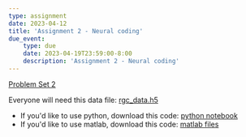```yaml
---
type: assignment
date: 2023-04-12
title: 'Assignment 2 - Neural coding'
due_event: 
    type: due
    date: 2023-04-19T23:59:00-8:00
    description: 'Assignment 2 - Neural coding'
---
```



[Problem Set 2](../static_files/problem_sets/PS2_2023.pdf)

Everyone will need this data file: [rgc_data.h5](../static_files/code/rgc_data.h5)
- If you'd like to use python, download this code: [python notebook](../static_files/code/NEPR208_PS2_Starter_Code.ipynb)
- If you'd like to use matlab, download this code: [matlab files](../static_files/code/ps2_matlab.zip)
